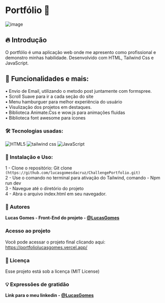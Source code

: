 # Portfólio 🚀 
![image](https://github.com/lucasgomesdacruz/ChallengePortfolio/assets/112510742/e6cb5bc7-374c-4e01-923d-34af2b17a709)


## 🔥 Introdução
O portfólio é uma aplicação web onde me apresento como profissional e demonstro minhas habilidade. Desenvolvido com HTML, Tailwind Css e JavaScript.

## 🚀 Funcionalidades e mais:
• Envio de Email, utilizando o metodo post juntamente com formspree.<br>
• Scroll Suave para ir a cada seção do site<br>
• Menu hamburguer para melhor experiência do usuário<br>
• Visulização dos projetos em destaques.<br>
• Biblioteca Animate.Css e wow.js para animações fluidas<br>
• Biblioteca font awesome para ícones<br>

### 🛠️ Tecnologias usadas:
![HTML5](https://img.shields.io/badge/html5-%23E34F26.svg?style=for-the-badge&logo=html5&logoColor=white) ![tailwind css](https://img.shields.io/badge/Tailwind_CSS-38B2AC?style=for-the-badge&logo=tailwind-css&logoColor=white) ![JavaScript](https://img.shields.io/badge/javascript-%23323330.svg?style=for-the-badge&logo=javascript&logoColor=%23F7DF1E)  

### 📁 Instalação e Uso:
1 - Clone o repositório: Git clone `(https://github.com/lucasgomesdacruz/ChallengePortfolio.git)` <br>
2 - Use o comando no terminal para ativação do Tailwind, comando - Npm run dev <br>
3 - Navegue até o diretório do projeto <br>
4 - Abra o arquivo index.html em seu navegador.<br>

### 👷 Autores

**Lucas Gomes - Front-End do projeto - [@LucasGomes](https://github.com/lucasgomesdacruz)**

### Acesso ao projeto
Você pode acessar o projeto final clicando aqui: <a>https://portfoliolucasgomes.vercel.app/</a>

### 📄 Licença
Esse projeto está sob a licença (MIT License)

### 💡 Expressões de gratidão
**Link para o meu linkedin - [@LucasGomes](https://www.linkedin.com/in/lucaass1997)**
